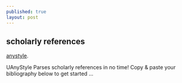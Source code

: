 ```yaml
---
published: true
layout: post
---
```

## scholarly references

[anystyle](https://anystyle.io/). 

UAnyStyle
Parses scholarly references in no time!
Copy & paste your bibliography below to get started …
